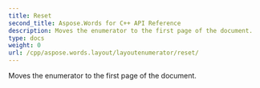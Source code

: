```yaml
---
title: Reset
second_title: Aspose.Words for C++ API Reference
description: Moves the enumerator to the first page of the document. 
type: docs
weight: 0
url: /cpp/aspose.words.layout/layoutenumerator/reset/
---
```


Moves the enumerator to the first page of the document. 

